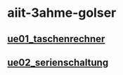 # aiit-3ahme-golser

## [ue01_taschenrechner](https://github.com/golram17/aiit-3ahme-golser/blob/master/javaProgramme/ue01_taschenrechner/TestTaschenrechner.java)
## [ue02_serienschaltung](https://github.com/golram17/aiit-3ahme-golser/tree/master/javaProgramme/ue02_serienschaltung)
